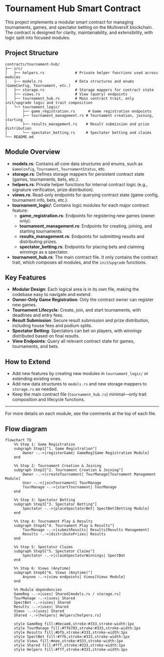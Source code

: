 # Tournament Hub Smart Contract

This project implements a modular smart contract for managing tournaments, games, and spectator betting on the MultiversX blockchain. The contract is designed for clarity, maintainability, and extensibility, with logic split into focused modules.

## Project Structure

```
contracts/tournament-hub/
├── src/
│   ├── helpers.rs              # Private helper functions used across modules
│   ├── models.rs               # Data structures and enums (GameConfig, Tournament, etc.)
│   ├── storage.rs              # Storage mappers for contract state
│   ├── views.rs                # View (query) endpoints
│   ├── tournament_hub.rs       # Main contract trait, only init/upgrade logic and trait composition
│   └── tournament_logic/
│       ├── game_registration.rs      # Game registration endpoints
│       ├── tournament_management.rs # Tournament creation, joining, starting
│       ├── results_management.rs    # Result submission and prize distribution
│       └── spectator_betting.rs     # Spectator betting and claims
└── README.md
```

## Module Overview

- **models.rs**: Contains all core data structures and enums, such as `GameConfig`, `Tournament`, `TournamentStatus`, etc.
- **storage.rs**: Defines storage mappers for persistent contract state (games, tournaments, bets, etc.).
- **helpers.rs**: Private helper functions for internal contract logic (e.g., signature verification, prize distribution).
- **views.rs**: Read-only endpoints for querying contract state (game config, tournament info, bets, etc.).
- **tournament_logic/**: Contains logic modules for each major contract feature:
  - **game_registration.rs**: Endpoints for registering new games (owner only).
  - **tournament_management.rs**: Endpoints for creating, joining, and starting tournaments.
  - **results_management.rs**: Endpoints for submitting results and distributing prizes.
  - **spectator_betting.rs**: Endpoints for placing bets and claiming winnings as a spectator.
- **tournament_hub.rs**: The main contract file. It only contains the contract trait, which composes all modules, and the `init`/`upgrade` functions.

## Key Features

- **Modular Design**: Each logical area is in its own file, making the codebase easy to navigate and extend.
- **Owner-Only Game Registration**: Only the contract owner can register new games.
- **Tournament Lifecycle**: Create, join, and start tournaments, with deadlines and entry fees.
- **Result Submission**: Secure result submission and prize distribution, including house fees and podium splits.
- **Spectator Betting**: Spectators can bet on players, with winnings distributed based on final results.
- **View Endpoints**: Query all relevant contract state for games, tournaments, and bets.

## How to Extend

- Add new features by creating new modules in `tournament_logic/` or extending existing ones.
- Add new data structures to `models.rs` and new storage mappers to `storage.rs` as needed.
- Keep the main contract file (`tournament_hub.rs`) minimal—only trait composition and lifecycle functions.

---

For more details on each module, see the comments at the top of each file. 

## Flow diagram

```mermaid
flowchart TD
    %% Step 1: Game Registration
    subgraph Step1["1. Game Registration"]
        Owner -.->|registerGame| GameReg[Game Registration Module]
    end

    %% Step 2: Tournament Creation & Joining
    subgraph Step2["2. Tournament Creation & Joining"]
        Owner -.->|createTournament| TourManage[Tournament Management Module]
        User -.->|joinTournament| TourManage
        TourManage -.->|startTournament| TourManage
    end

    %% Step 3: Spectator Betting
    subgraph Step3["3. Spectator Betting"]
        Spectator -.->|placeSpectatorBet| SpectBet[Betting Module]
    end

    %% Step 4: Tournament Play & Results
    subgraph Step4["4. Tournament Play & Results"]
        TourManage -.->|submitResults| Results[Results Management]
        Results -.->|distributePrizes| Results
    end

    %% Step 5: Spectator Claims
    subgraph Step5["5. Spectator Claims"]
        Spectator -.->|claimSpectatorWinnings| SpectBet
    end

    %% Step 6: Views (Anytime)
    subgraph Step6["6. Views (Anytime)"]
        Anyone -.->|view endpoints| Views[Views Module]
    end

    %% Module dependencies
    GameReg -.->|uses| Shared[models.rs / storage.rs]
    TourManage -.->|uses| Shared
    SpectBet -.->|uses| Shared
    Results -.->|uses| Shared
    Views -.->|uses| Shared
    Shared -.->|helpers| Helpers[helpers.rs]

    style GameReg fill:#8ecae6,stroke:#333,stroke-width:1px
    style TourManage fill:#ffb703,stroke:#333,stroke-width:1px
    style Results fill:#bfb,stroke:#333,stroke-width:1px
    style SpectBet fill:#ffb,stroke:#333,stroke-width:1px
    style Views fill:#eee,stroke:#333,stroke-width:1px
    style Shared fill:#fff,stroke:#333,stroke-width:1px
    style Helpers fill:#fff,stroke:#333,stroke-width:1px
```